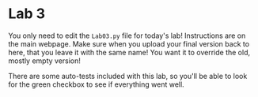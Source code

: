 # Lab 3

You only need to edit the `Lab03.py` file for today's lab! Instructions are on the main webpage. Make sure when you upload your final version back to here, that you leave it with the same name! You want it to override the old, mostly empty version!

There are some auto-tests included with this lab, so you'll be able to look for the green checkbox to see if everything went well.
